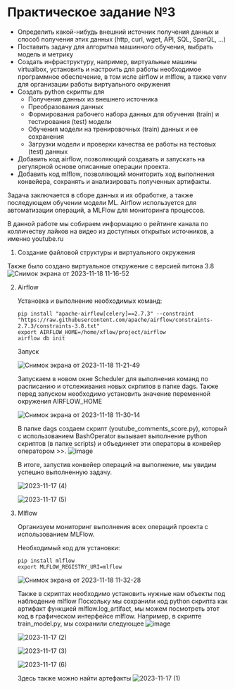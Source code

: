 # Практическое задание №3

- Определить какой-нибудь внешний источник получения данных и способ получения этих данных (http, curl, wget, API, SQL, SparQL, ...) 
- Поставить задачу для алгоритма машинного обучения, выбрать модель и метрику 
- Создать инфраструктуру, например, виртуальные машины virtualbox, установить и настроить для работы необходимое программное обеспечение, в том исле airflow и mlflow, а также venv для организации работы виртуального окружения 
- Создать python скрипты для 
    - Получения данных из внешнего источника 
    - Преобразования данных 
    - Формирования рабочего набора данных для обучения (train) и тестирования (test) модели 
    - Обучения модели на тренировочных (train) данных и ее сохранения 
    - Загрузки модели и проверки качества ее работы на тестовых (test) данных 
- Добавить код airflow, позволяющий создавать и запускать на регулярной основе описанные операции проекта. 
- Добавить код mlflow, позволяющий мониторить ход выполнения конвейера, сохранять и анализировать полученных артифакты. 


Задача заключается в сборе данных и их обработке, а также последующем обучении модели ML. Airflow используется для автоматизации операций, а MLFlow для мониторинга процессов.

В данной работе мы собираем информацию о рейтинге канала по колличеству лайков на видео из доступных открытых источников, а именно youtube.ru

1. Создание файловой структуры и виртуального окружения

Также было создано виртуальное откружение с версией питона 3.8
![Снимок экрана от 2023-11-18 11-16-52](https://github.com/Marakya/xflow/assets/113238801/ad97989b-3146-482c-964f-ae1c0c10166f)

2. Airflow

   Установка и выполнение необходимых команд:
   ```
   pip install "apache-airflow[celery]==2.7.3" --constraint "https://raw.githubusercontent.com/apache/airflow/constraints-2.7.3/constraints-3.8.txt"
   export AIRFLOW_HOME=/home/xflow/project/airflow
   airflow db init
   ```
   Запуск
   
   ![Снимок экрана от 2023-11-18 11-21-49](https://github.com/Marakya/xflow/assets/113238801/d0c3b120-28ea-4155-ab15-e24bd3b7c8b7)

   Запускаем в новом окне Scheduler для выполнения команд по расписанию и отслеживания новых скрпитов в папке dags. Также перед запуском необходимо установить значение переменной окружения AIRFLOW_HOME
   
   ![Снимок экрана от 2023-11-18 11-30-14](https://github.com/Marakya/xflow/assets/113238801/8bfce6b9-09c5-44a2-b320-746a791fee5e)

   В папке dags создаем скрипт (youtube_comments_score.py), который с использованием BashOperator вызывает выполнение python скриптов (в папке scripts) и объединяет эти операторы в конвейер оператором >>.
   ![image](https://github.com/Marakya/mlops_xflow/assets/113238801/422b1336-8b7b-40c7-a438-5d6dbd8b6ee3)

   В итоге, запустив конвейер операций на выполнение, мы увидим успешно выполненную задачу.

   ![2023-11-17 (4)](https://github.com/Marakya/xflow/assets/113238801/61c5cbe0-de53-4098-af8e-541bb6d8f7c6)

   ![2023-11-17 (5)](https://github.com/Marakya/xflow/assets/113238801/75f62ea6-9f0f-49cc-b977-1ab070ea9744)

4. Mlflow

   Организуем мониторинг выполнения всех операций проекта с использованием MLFlow.

   Необходимый код для установки:
   ```
   pip install mlflow
   export MLFLOW_REGISTRY_URI=mlflow
   ```
   
   ![Снимок экрана от 2023-11-18 11-32-28](https://github.com/Marakya/xflow/assets/113238801/e1ab2b4b-02de-4c92-8715-e9dca6754e17)

   Также в скриптах необходимо установить нужные нам объекты под наблюдение mlflow
   Поскольку мы сохранили код python скрипта как артифакт функцией mlflow.log_artifact, мы можем посмотреть этот код в графическом интерфейсе mlflow.
   Например, в скрипте train_model.py, мы сохранили следующее 
   ![image](https://github.com/Marakya/mlops_xflow/assets/113238801/c92ff840-48fe-45e2-a1e8-2094dd98d2dd)

   ![2023-11-17 (2)](https://github.com/Marakya/xflow/assets/113238801/827a6fda-2ebd-4718-ac76-628db313d8f6)
   
   ![2023-11-17 (3)](https://github.com/Marakya/xflow/assets/113238801/9e1178bc-28c7-47d9-9b39-f2002beb539e)
   
   ![2023-11-17 (6)](https://github.com/Marakya/xflow/assets/113238801/e4ffa1bd-d945-4628-bd9e-d5892074a3dd)

   Здесь также можно найти артефакты 
   ![2023-11-17 (1)](https://github.com/Marakya/xflow/assets/113238801/d83f5bfc-f21c-4ea9-a04e-2e89a11c9287)

   
